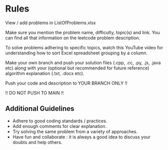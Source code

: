 # Rules

View / add problems in ListOfProblems.xlsx

Make sure you mention the problem name, difficulty, topic(s) and link. You can find all that information on the leetcode problem description.

To solve problems adhering to specific topics, watch this YouTube video for understanding how to sort Excel spreadsheet grouping by a column. 

Make your own branch and push your solution files (.cpp, .cc, .py, .js, .java etc) along with your (optional but recommended for future reference) algorithm explanation (.txt, .docx etc).

Push your code and description to YOUR BRANCH ONLY !!

!! DO NOT PUSH TO MAIN !!

## Additional Guidelines

- Adhere to good coding standards / practices.
- Add enough comments for clear explanation.
- Try solving the same problem from a variety of approaches.
- Have fun and collaborate : it is always a good idea to discuss your doubts and help others.
